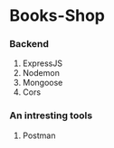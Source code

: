 # Books-Shop

### Backend  

1. ExpressJS
2. Nodemon  
3. Mongoose  
4. Cors

### An intresting tools

1. Postman  